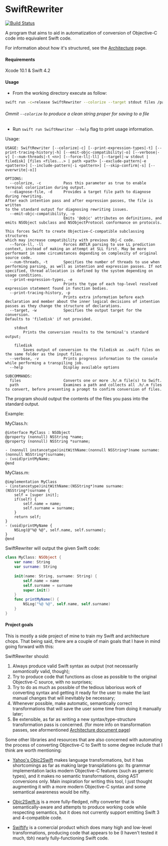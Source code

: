 # SwiftRewriter

[![Build Status](https://travis-ci.org/LuizZak/SwiftRewriter.svg?branch=master)](https://travis-ci.org/LuizZak/SwiftRewriter)

A program that aims to aid in automatization of conversion of Objective-C code into equivalent Swift code.

For information about how it's structured, see the [Architecture](Architecture.md) page.

#### Requirements

Xcode 10.1 & Swift 4.2

#### Usage

- From the working directory execute as follow:

```bash
swift run -c=release SwiftRewriter --colorize --target stdout files /path/to/MyClass.h /path/to/MyClass.m
```

###### Ommit `--colorize` to produce a clean string proper for saving to a file

- Run `swift run SwiftRewriter --help` flag to print usage information.

Usage:

```
USAGE: SwiftRewriter [--colorize|-c] [--print-expression-types|-t] [--print-tracing-history|-h] [--emit-objc-compatibility|-o] [--verbose|-v] [--num-threads|-t <n>] [--force-ll|-ll] [--target|-w stdout | filedisk] [files <files...> | path <path> [--exclude-pattern|-e <pattern>] [--include-pattern|-i <pattern>] [--skip-confirm|-s] [--overwrite|-o]]

OPTIONS:
  --colorize, -c          Pass this parameter as true to enable terminal colorization during output.
  --diagnose-file, -d     Provides a target file path to diagnose during rewriting.
After each intention pass and after expression passes, the file is written
to the standard output for diagnosing rewriting issues.
  --emit-objc-compatibility, -o
                          Emits '@objc' attributes on definitions, and emits NSObject subclass and NSObjectProtocol conformance on protocols.

This forces Swift to create Objective-C-compatible subclassing structures
which may increase compatibility with previous Obj-C code.
  --force-ll, -ll         Forces ANTLR parsing to use LL prediction context, instead of making an attempt at SLL first. May be more performant in some circumstances depending on complexity of original source code.
  --num-threads, -t       Specifies the number of threads to use when performing parsing, as well as intention and expression passes. If not specified, thread allocation is defined by the system depending on usage conditions.
  --print-expression-types, -e
                          Prints the type of each top-level resolved expression statement found in function bodies.
  --print-tracing-history, -p
                          Prints extra information before each declaration and member about the inner logical decisions of intention passes as they change the structure of declarations.
  --target, -w            Specifies the output target for the conversion.
Defaults to 'filedisk' if not provided.

    stdout
        Prints the conversion results to the terminal's standard output;
    
    filedisk
        Saves output of conversion to the filedisk as .swift files on the same folder as the input files.
  --verbose, -v           Prints progress information to the console while performing a transpiling job.
  --help                  Display available options

SUBCOMMANDS:
  files                   Converts one or more .h/.m file(s) to Swift.
  path                    Examines a path and collects all .h/.m files to convert, before presenting a prompt to confirm conversion of files.
```

The program should output the contents of the files you pass into the standard output.

Example:

MyClass.h:
```objc
@interface MyClass : NSObject
@property (nonnull) NSString *name;
@property (nonnull) NSString *surname;

- (nonnull instancetype)initWithName:(nonnull NSString*)name surname:(nonnull NSString*)surname;
- (void)printMyName;
@end
```

MyClass.m:
```objc
@implementation MyClass
- (instancetype)initWithName:(NSString*)name surname:(NSString*)surname {
    self = [super init];
    if(self) {
        self.name = name;
        self.surname = surname;
    }
    return self;
}
- (void)printMyName {
    NSLog(@"%@ %@", self.name, self.surname);
}
@end
```

SwiftRewriter will output the given Swift code:

```swift
class MyClass: NSObject {
    var name: String
    var surname: String
    
    init(name: String, surname: String) {
        self.name = name
        self.surname = surname
        super.init()
    }
    func printMyName() {
        NSLog("%@ %@", self.name, self.surname)
    }
}
```

#### Project goals

This is mostly a side project of mine to train my Swift and architecture chops. That being said, there are a couple of main goals that I have in mind going forward with this:

SwiftRewriter should:

1. Always produce valid Swift syntax as output (not necessarily _semantically_ valid, though);
2. Try to produce code that functions as close as possible to the original Objective-C source, with no surprises;
3. Try to do as much as possible of the tedious laborious work of converting syntax and getting it ready for the user to make the last manual changes that will inevitably be necessary;
4. Whenever possible, make automatic, semantically correct transformations that will save the user some time from doing it manually later;
5. Be extensible, as far as writing a new syntax/type-structure transformation pass is concerned. (for more info on transformation passes, see aformentioned [Architecture document page](Architecture.md))

Some other libraries and resources that are also concerned with automating the process of converting Objective-C to Swift to some degree include that I think are worth mentioning:

- [Yahoo's Objc2Swift](https://github.com/yahoojapan/objc2swift) makes language transformations, but it has shortcomings as far as making large transpilations go: Its grammar implementation lacks modern Objective-C features (such as generic types), and it makes no semantic transformations, doing AST conversions only. Main inspiration for writing this tool, I just thought augmenting it with a more modern Objective-C syntax and some semantical awareness would be nifty.

- [Objc2Swift.js](http://okaxaki.github.io/objc2swift/index.html) is a more fully-fledged, nifty converter that is semantically-aware and attempts to produce working code while respecting semantics, but it does not currently support emitting Swift 3 and 4-compatible code.

- [Swiftify](https://objectivec2swift.com/) is a comercial product which does many high and low-level transformations, producing code that appears to be (I haven't tested it much, tbh) nearly fully-functioning Swift code.

